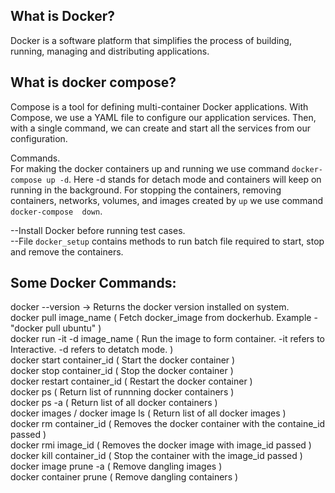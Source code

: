What is Docker?   
-----------------
Docker is a software platform that simplifies the process of building, 
running, managing and distributing applications.

What is docker compose?  
----------------------
Compose is a tool for defining multi-container Docker applications. With
Compose, we use a YAML file to configure our application services. Then,
with a single command, we can create and start all the services from our configuration.

Commands.                                                                                                                                         
For making the docker containers up and running we use command `docker-compose up -d`.
Here -d stands for detach mode and containers will keep on running in the background.
For stopping the containers, removing containers, networks, volumes, and images
created by `up` we use command `docker-compose  down`.

--Install Docker before running test cases.                                                                                     
--File `docker_setup` contains methods to run batch file required to start,
stop and remove the containers.

Some Docker Commands:
---------------------
docker --version -> Returns the docker version installed on system.  
docker pull image_name ( Fetch docker_image from dockerhub. Example - "docker pull ubuntu" )  
docker run -it -d image_name ( Run the image to form container. -it refers to Interactive. -d refers to detatch mode. )  
docker start container_id ( Start the docker container )  
docker stop container_id ( Stop the docker container )  
docker restart container_id ( Restart the docker container )  
docker ps ( Return list of runnning docker containers )  
docker ps -a ( Return list of all docker containers )  
docker images / docker image ls ( Return list of all docker images )   
docker rm container_id ( Removes the docker container with the containe_id passed )  
docker rmi image_id ( Removes the docker image with image_id passed )  
docker kill container_id ( Stop the container with the image_id passed )  
docker image prune -a ( Remove dangling images )  
docker container prune ( Remove dangling containers )  



